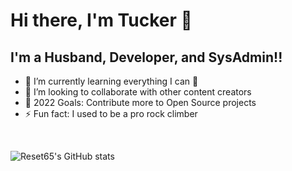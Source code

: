 # Hi there, I'm Tucker 👋

## I'm a Husband, Developer, and SysAdmin!!

- 🌱 I’m currently learning everything I can 🤣
- 👯 I’m looking to collaborate with other content creators
- 🥅 2022 Goals: Contribute more to Open Source projects
- ⚡ Fun fact: I used to be a pro rock climber

<br>

<!--
**reset65/reset65** is a ✨ _special_ ✨ repository because its `README.md` (this file) appears on your GitHub profile.

Here are some ideas to get you started:

- 🔭 I’m currently working on ...
- 🌱 I’m currently learning ...
- 👯 I’m looking to collaborate on ...
- 🤔 I’m looking for help with ...
- 💬 Ask me about ...
- 📫 How to reach me: ...
- 😄 Pronouns: ...
- ⚡ Fun fact: ...
-->

![Reset65's GitHub stats](https://github-readme-stats.vercel.app/api?username=reset65&show_icons=true&theme=dracula)
